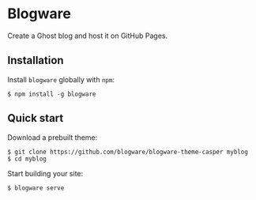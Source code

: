 # Blogware

Create a Ghost blog and host it on GitHub Pages.

## Installation

Install `blogware` globally with `npm`:

```
$ npm install -g blogware
```

## Quick start

Download a prebuilt theme:

```
$ git clone https://github.com/blogware/blogware-theme-casper myblog
$ cd myblog
```

Start building your site:

```
$ blogware serve
```
